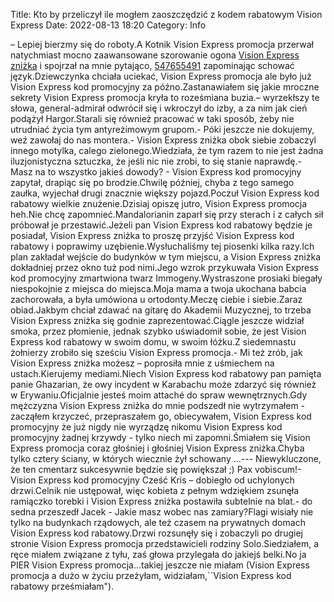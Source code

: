 Title: Kto by przeliczył ile mogłem zaoszczędzić z kodem rabatowym Vision Express
Date: 2022-08-13 18:20
Category: Info

– Lepiej bierzmy się do roboty.A Kotnik Vision Express promocja przerwał natychmiast mocno zaawansowane szorowanie ogona [Vision Express zniżka](https://promki.pl/kody-rabatowe/vision-express) i spojrzał na mnie pytająco, [547655491](https://telinfo.co/pl/numer/547655491/) zapominając schować język.Dziewczynka chciała uciekać, Vision Express promocja ale było już Vision Express kod promocyjny za późno.Zastanawiałem się jakie mroczne sekrety Vision Express promocja kryła to roześmiana buzia.– wyrzekłszy te słowa, general-admirał odwrócił się i wkroczył do izby, a za nim jak cień podążył Hargor.Starali się również pracować w taki sposób, żeby nie utrudniać życia tym antyreżimowym grupom.- Póki jeszcze nie dokujemy, weź zawołaj do nas montera.- Vision Express zniżka obok siebie zobaczyl innego motylka, calego zielonego.Wiedziała, że tym razem to nie jest żadna iluzjonistyczna sztuczka, że jeśli nic nie zrobi, to się stanie naprawdę.- Masz na to wszystko jakieś dowody? - Vision Express kod promocyjny zapytał, drapiąc się po brodzie.Chwilę później, chyba z tego samego zaułka, wyjechał drugi znacznie większy pojazd.Poczuł Vision Express kod rabatowy wielkie znużenie.Dzisiaj opiszę jutro, Vision Express promocja heh.Nie chcę zapomnieć.Mandalorianin zaparł się przy sterach i z całych sił próbował je przestawić.Jeżeli pan Vision Express kod rabatowy będzie je posiadał, Vision Express zniżka to proszę przyjść Vision Express kod rabatowy i poprawimy uzębienie.Wysłuchaliśmy tej piosenki kilka razy.Ich plan zakładał wejście do budynków w tym miejscu, a Vision Express zniżka dokładniej przez okno tuż pod nimi.Jego wzrok przykuwała Vision Express kod promocyjny zmartwiona twarz Immogeny.Wystraszone prosiaki biegały niespokojnie z miejsca do miejsca.Moja mama a twoja ukochana babcia zachorowała, a była umówiona u ortodonty.Meczę ciebie i siebie.Zaraz obiad.Jakbym chciał zdawać na gitarę do Akademii Muzycznej, to trzeba Vision Express zniżka się godnie zaprezentować.Ciągle jeszcze widział smoka, przez płomienie, jednak szybko uświadomił sobie, że jest Vision Express kod rabatowy w swoim domu, w swoim łóżku.Z siedemnastu żołnierzy zrobiło się sześciu Vision Express promocja.- Mi też zrób, jak Vision Express zniżka możesz – poprosiła mnie z uśmiechem na ustach.Kierujemy mediami.Niech Vision Express kod rabatowy pan pamięta panie Ghazarian, że owy incydent w Karabachu może zdarzyć się również w Erywaniu.Oficjalnie jesteś moim attaché do spraw wewnętrznych.Gdy mężczyzna Vision Express zniżka do mnie podszedł nie wytrzymałem - zacząłem krzyczeć, przepraszałem go, obiecywałem, Vision Express kod promocyjny że już nigdy nie wyrządzę nikomu Vision Express kod promocyjny żadnej krzywdy - tylko niech mi zapomni.Śmiałem się Vision Express promocja coraz głośniej i głośniej Vision Express zniżka.Chyba tylko cztery ściany, w których wiecznie żył schowany ...--- Niewykluczone, że ten cmentarz sukcesywnie będzie się powiększał ;) Pax vobiscum!- Vision Express kod promocyjny Cześć Kris – dobiegło od uchylonych drzwi.Celnik nie ustępował, więc kobieta z pełnym wdziękiem zsunęła ramiączko torebki i Vision Express zniżka postawiła subtelnie na blat.- do sedna przeszedł Jacek - Jakie masz wobec nas zamiary?Flagi wisiały nie tylko na budynkach rządowych, ale też czasem na prywatnych domach Vision Express kod rabatowy.Drzwi rozsunęły się i zobaczyli po drugiej stronie Vision Express promocja przedstawicieli rodziny Solo.Siedziałem, a ręce miałem związane z tyłu, zaś głowa przylegała do jakiejś belki.No ja PIER Vision Express promocja...takiej jeszcze nie miałam (Vision Express promocja a dużo w życiu przeżyłam, widziałam,``Vision Express kod rabatowy prześmiałam").

